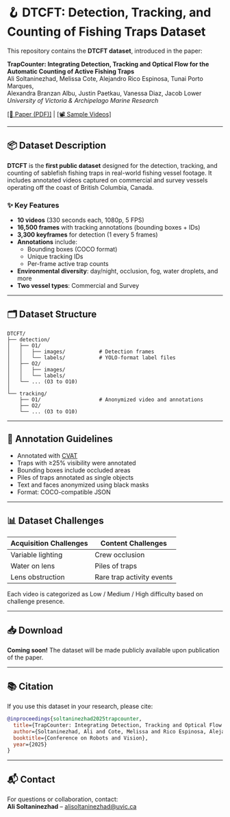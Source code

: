 
# 🪝 DTCFT: Detection, Tracking, and Counting of Fishing Traps Dataset

This repository contains the **DTCFT dataset**, introduced in the paper:

**TrapCounter: Integrating Detection, Tracking and Optical Flow for the Automatic Counting of Active Fishing Traps**  
Ali Soltaninezhad, Melissa Cote, Alejandro Rico Espinosa, Tunai Porto Marques,  
Alexandra Branzan Albu, Justin Paetkau, Vanessa Diaz, Jacob Lower  
*University of Victoria & Archipelago Marine Research*

[[📄 Paper (PDF)]](link-to-paper) | [[📽 Sample Videos]](link-to-videos-if-any)

---

## 📦 Dataset Description

**DTCFT** is the **first public dataset** designed for the detection, tracking, and counting of sablefish fishing traps in real-world fishing vessel footage. It includes annotated videos captured on commercial and survey vessels operating off the coast of British Columbia, Canada.

### ✨ Key Features

- **10 videos** (330 seconds each, 1080p, 5 FPS)
- **16,500 frames** with tracking annotations (bounding boxes + IDs)
- **3,300 keyframes** for detection (1 every 5 frames)
- **Annotations** include:
  - Bounding boxes (COCO format)
  - Unique tracking IDs
  - Per-frame active trap counts
- **Environmental diversity**: day/night, occlusion, fog, water droplets, and more
- **Two vessel types**: Commercial and Survey

---

## 🗂 Dataset Structure

```
DTCFT/
├── detection/
│   ├── O1/
│   │   ├── images/           # Detection frames
│   │   └── labels/           # YOLO-format label files
│   ├── O2/
│   │   ├── images/
│   │   └── labels/
│   └── ... (O3 to O10)
│
└── tracking/
    ├── O1/                   # Anonymized video and annotations
    ├── O2/
    └── ... (O3 to O10)
```

---

## 🧠 Annotation Guidelines

- Annotated with [CVAT](https://github.com/cvat-ai/cvat)
- Traps with ≥25% visibility were annotated
- Bounding boxes include occluded areas
- Piles of traps annotated as single objects
- Text and faces anonymized using black masks
- Format: COCO-compatible JSON

---

## 📊 Dataset Challenges

| Acquisition Challenges     | Content Challenges         |
|---------------------------|----------------------------|
| Variable lighting          | Crew occlusion             |
| Water on lens              | Piles of traps             |
| Lens obstruction           | Rare trap activity events  |

Each video is categorized as Low / Medium / High difficulty based on challenge presence.

---

## 📥 Download

**Coming soon!** The dataset will be made publicly available upon publication of the paper.

---

## 📚 Citation

If you use this dataset in your research, please cite:

```bibtex
@inproceedings{soltaninezhad2025trapcounter,
  title={TrapCounter: Integrating Detection, Tracking and Optical Flow for the Automatic Counting of Active Fishing Traps},
  author={Soltaninezhad, Ali and Cote, Melissa and Rico Espinosa, Alejandro and Porto Marques, Tunai and Branzan Albu, Alexandra and Paetkau, Justin and Diaz, Vanessa and Lower, Jacob},
  booktitle={Conference on Robots and Vision},
  year={2025}
}
```

---

## 📬 Contact

For questions or collaboration, contact:  
**Ali Soltaninezhad** – [alisoltaninezhad@uvic.ca](mailto:alisoltaninezhad@uvic.ca)
